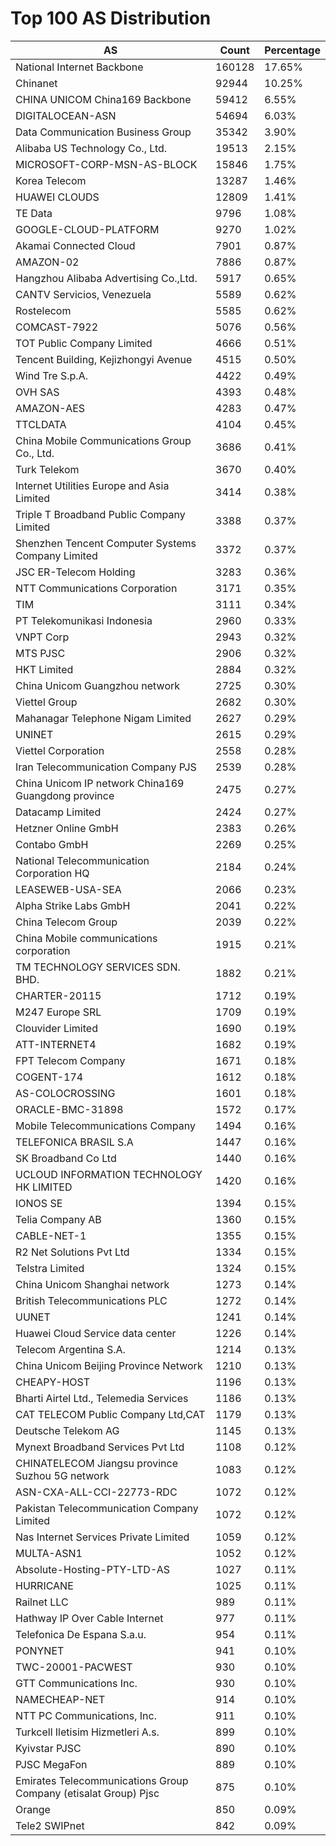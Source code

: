 # Top 100 AS Distribution
| AS | Count | Percentage |
|----|----|----|
| National Internet Backbone | 160128 | 17.65% |
| Chinanet | 92944 | 10.25% |
| CHINA UNICOM China169 Backbone | 59412 | 6.55% |
| DIGITALOCEAN-ASN | 54694 | 6.03% |
| Data Communication Business Group | 35342 | 3.90% |
| Alibaba US Technology Co., Ltd. | 19513 | 2.15% |
| MICROSOFT-CORP-MSN-AS-BLOCK | 15846 | 1.75% |
| Korea Telecom | 13287 | 1.46% |
| HUAWEI CLOUDS | 12809 | 1.41% |
| TE Data | 9796 | 1.08% |
| GOOGLE-CLOUD-PLATFORM | 9270 | 1.02% |
| Akamai Connected Cloud | 7901 | 0.87% |
| AMAZON-02 | 7886 | 0.87% |
| Hangzhou Alibaba Advertising Co.,Ltd. | 5917 | 0.65% |
| CANTV Servicios, Venezuela | 5589 | 0.62% |
| Rostelecom | 5585 | 0.62% |
| COMCAST-7922 | 5076 | 0.56% |
| TOT Public Company Limited | 4666 | 0.51% |
| Tencent Building, Kejizhongyi Avenue | 4515 | 0.50% |
| Wind Tre S.p.A. | 4422 | 0.49% |
| OVH SAS | 4393 | 0.48% |
| AMAZON-AES | 4283 | 0.47% |
| TTCLDATA | 4104 | 0.45% |
| China Mobile Communications Group Co., Ltd. | 3686 | 0.41% |
| Turk Telekom | 3670 | 0.40% |
| Internet Utilities Europe and Asia Limited | 3414 | 0.38% |
| Triple T Broadband Public Company Limited | 3388 | 0.37% |
| Shenzhen Tencent Computer Systems Company Limited | 3372 | 0.37% |
| JSC ER-Telecom Holding | 3283 | 0.36% |
| NTT Communications Corporation | 3171 | 0.35% |
| TIM | 3111 | 0.34% |
| PT Telekomunikasi Indonesia | 2960 | 0.33% |
| VNPT Corp | 2943 | 0.32% |
| MTS PJSC | 2906 | 0.32% |
| HKT Limited | 2884 | 0.32% |
| China Unicom Guangzhou network | 2725 | 0.30% |
| Viettel Group | 2682 | 0.30% |
| Mahanagar Telephone Nigam Limited | 2627 | 0.29% |
| UNINET | 2615 | 0.29% |
| Viettel Corporation | 2558 | 0.28% |
| Iran Telecommunication Company PJS | 2539 | 0.28% |
| China Unicom IP network China169 Guangdong province | 2475 | 0.27% |
| Datacamp Limited | 2424 | 0.27% |
| Hetzner Online GmbH | 2383 | 0.26% |
| Contabo GmbH | 2269 | 0.25% |
| National Telecommunication Corporation HQ | 2184 | 0.24% |
| LEASEWEB-USA-SEA | 2066 | 0.23% |
| Alpha Strike Labs GmbH | 2041 | 0.22% |
| China Telecom Group | 2039 | 0.22% |
| China Mobile communications corporation | 1915 | 0.21% |
| TM TECHNOLOGY SERVICES SDN. BHD. | 1882 | 0.21% |
| CHARTER-20115 | 1712 | 0.19% |
| M247 Europe SRL | 1709 | 0.19% |
| Clouvider Limited | 1690 | 0.19% |
| ATT-INTERNET4 | 1682 | 0.19% |
| FPT Telecom Company | 1671 | 0.18% |
| COGENT-174 | 1612 | 0.18% |
| AS-COLOCROSSING | 1601 | 0.18% |
| ORACLE-BMC-31898 | 1572 | 0.17% |
| Mobile Telecommunications Company | 1494 | 0.16% |
| TELEFONICA BRASIL S.A | 1447 | 0.16% |
| SK Broadband Co Ltd | 1440 | 0.16% |
| UCLOUD INFORMATION TECHNOLOGY HK LIMITED | 1420 | 0.16% |
| IONOS SE | 1394 | 0.15% |
| Telia Company AB | 1360 | 0.15% |
| CABLE-NET-1 | 1355 | 0.15% |
| R2 Net Solutions Pvt Ltd | 1334 | 0.15% |
| Telstra Limited | 1324 | 0.15% |
| China Unicom Shanghai network | 1273 | 0.14% |
| British Telecommunications PLC | 1272 | 0.14% |
| UUNET | 1241 | 0.14% |
| Huawei Cloud Service data center | 1226 | 0.14% |
| Telecom Argentina S.A. | 1214 | 0.13% |
| China Unicom Beijing Province Network | 1210 | 0.13% |
| CHEAPY-HOST | 1196 | 0.13% |
| Bharti Airtel Ltd., Telemedia Services | 1186 | 0.13% |
| CAT TELECOM Public Company Ltd,CAT | 1179 | 0.13% |
| Deutsche Telekom AG | 1145 | 0.13% |
| Mynext Broadband Services Pvt Ltd | 1108 | 0.12% |
| CHINATELECOM Jiangsu province Suzhou 5G network | 1083 | 0.12% |
| ASN-CXA-ALL-CCI-22773-RDC | 1072 | 0.12% |
| Pakistan Telecommunication Company Limited | 1072 | 0.12% |
| Nas Internet Services Private Limited | 1059 | 0.12% |
| MULTA-ASN1 | 1052 | 0.12% |
| Absolute-Hosting-PTY-LTD-AS | 1027 | 0.11% |
| HURRICANE | 1025 | 0.11% |
| Railnet LLC | 989 | 0.11% |
| Hathway IP Over Cable Internet | 977 | 0.11% |
| Telefonica De Espana S.a.u. | 954 | 0.11% |
| PONYNET | 941 | 0.10% |
| TWC-20001-PACWEST | 930 | 0.10% |
| GTT Communications Inc. | 930 | 0.10% |
| NAMECHEAP-NET | 914 | 0.10% |
| NTT PC Communications, Inc. | 911 | 0.10% |
| Turkcell Iletisim Hizmetleri A.s. | 899 | 0.10% |
| Kyivstar PJSC | 890 | 0.10% |
| PJSC MegaFon | 889 | 0.10% |
| Emirates Telecommunications Group Company (etisalat Group) Pjsc | 875 | 0.10% |
| Orange | 850 | 0.09% |
| Tele2 SWIPnet | 842 | 0.09% |
